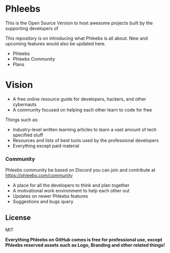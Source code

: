 # Phleebs

This is the Open Source Version to host awesome projects built by the supporting developers of <a rel="dofollow" href="https://phleebs.com"></a>

This repository is on introducing what Phleebs is all about. New and upcoming features would also be updated here.

  - Phleebs
  - Phleebs Community
  - Plans

# Vision

  - A free online resource guide for developers, hackers, and other cybernauts
  - A community focused on helping each other learn to code for free


Things such as:
  - Industry-level written learning articles to learn a vast amount of tech specified stuff
  - Resources and lists of best tools used by the professional developers
  - Everything except paid material

### Community

Phleebs community be based on Discord you can join and contribute at https://phleebs.com/community

* A place for all the developers to think and plan together
* A motivational work environment to help each other out
* Updates on newer Phleebs features
* Suggestions and bugs query

License
----

MIT


**Everything Phleebs on GitHub comes is free for professional use, except Phleebs reserved assets such as Logo, Branding and other related things!**

